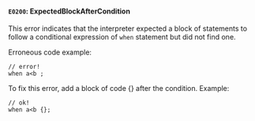 #### `E0200`: ExpectedBlockAfterCondition

This error indicates that the interpreter expected a block of statements to follow a conditional expression of `when` statement but did not find one.

Erroneous code example:
```
// error!
when a<b ;
```

To fix this error, add a block of code {} after the condition. Example:

```
// ok!
when a<b {};
```
